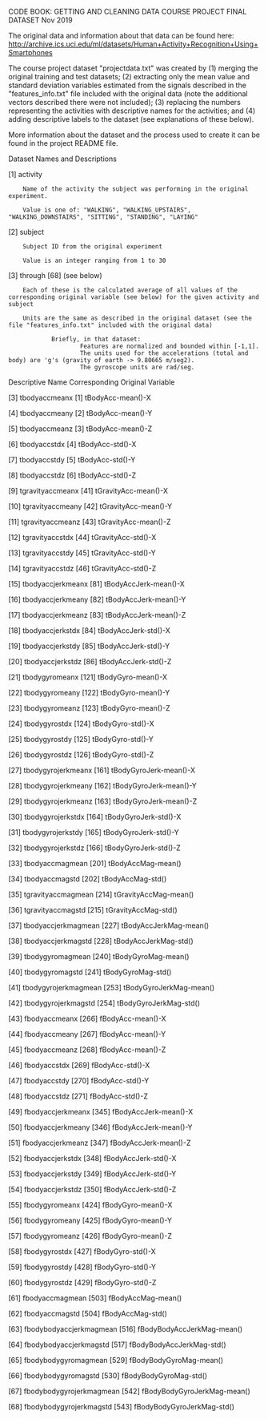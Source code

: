 CODE BOOK: GETTING AND CLEANING DATA COURSE PROJECT FINAL DATASET
Nov 2019

The original data and information about that data can be found here:
http://archive.ics.uci.edu/ml/datasets/Human+Activity+Recognition+Using+Smartphones

The course project dataset "projectdata.txt" was created by (1) merging the original training and test datasets; (2) extracting only the mean value and standard deviation variables estimated from the signals described in the "features_info.txt" file included with the original data (note the additional vectors described there were not included); (3) replacing the numbers representing the activities with descriptive names for the activities; and (4) adding descriptive labels to the dataset (see explanations of these below).

More information about the dataset and the process used to create it can be found in the project README file.



Dataset Names and Descriptions

 [1] activity
 
        Name of the activity the subject was performing in the original experiment.
        
        Value is one of: "WALKING", "WALKING_UPSTAIRS", "WALKING_DOWNSTAIRS", "SITTING", "STANDING", "LAYING"
        
 [2] subject
 
        Subject ID from the original experiment
        
        Value is an integer ranging from 1 to 30

 [3] through [68] (see below)
 
        Each of these is the calculated average of all values of the corresponding original variable (see below) for the given activity and subject
        
        Units are the same as described in the original dataset (see the file "features_info.txt" included with the original data) 
        
                Briefly, in that dataset:
                        Features are normalized and bounded within [-1,1].
                        The units used for the accelerations (total and body) are 'g's (gravity of earth -> 9.80665 m/seg2).
                        The gyroscope units are rad/seg.
                        
 
 Descriptive Name               Corresponding Original Variable
 
 [3] tbodyaccmeanx              [1] tBodyAcc-mean()-X
 
 [4] tbodyaccmeany              [2] tBodyAcc-mean()-Y
 
 [5] tbodyaccmeanz              [3] tBodyAcc-mean()-Z
 
 [6] tbodyaccstdx               [4] tBodyAcc-std()-X  
 
 [7] tbodyaccstdy               [5] tBodyAcc-std()-Y
 
 [8] tbodyaccstdz               [6] tBodyAcc-std()-Z
 
 [9] tgravityaccmeanx          [41] tGravityAcc-mean()-X 
 
[10] tgravityaccmeany          [42] tGravityAcc-mean()-Y 

[11] tgravityaccmeanz          [43] tGravityAcc-mean()-Z

[12] tgravityaccstdx           [44] tGravityAcc-std()-X 

[13] tgravityaccstdy           [45] tGravityAcc-std()-Y 

[14] tgravityaccstdz           [46] tGravityAcc-std()-Z

[15] tbodyaccjerkmeanx         [81] tBodyAccJerk-mean()-X  

[16] tbodyaccjerkmeany         [82] tBodyAccJerk-mean()-Y      

[17] tbodyaccjerkmeanz         [83] tBodyAccJerk-mean()-Z       

[18] tbodyaccjerkstdx          [84] tBodyAccJerk-std()-X       

[19] tbodyaccjerkstdy          [85] tBodyAccJerk-std()-Y        

[20] tbodyaccjerkstdz          [86] tBodyAccJerk-std()-Z       

[21] tbodygyromeanx           [121] tBodyGyro-mean()-X          

[22] tbodygyromeany           [122] tBodyGyro-mean()-Y         

[23] tbodygyromeanz           [123] tBodyGyro-mean()-Z          

[24] tbodygyrostdx            [124] tBodyGyro-std()-X          

[25] tbodygyrostdy            [125] tBodyGyro-std()-Y           

[26] tbodygyrostdz            [126] tBodyGyro-std()-Z          

[27] tbodygyrojerkmeanx       [161] tBodyGyroJerk-mean()-X              

[28] tbodygyrojerkmeany       [162] tBodyGyroJerk-mean()-Y     

[29] tbodygyrojerkmeanz       [163] tBodyGyroJerk-mean()-Z      

[30] tbodygyrojerkstdx        [164] tBodyGyroJerk-std()-X      

[31] tbodygyrojerkstdy        [165] tBodyGyroJerk-std()-Y       

[32] tbodygyrojerkstdz        [166] tBodyGyroJerk-std()-Z      

[33] tbodyaccmagmean          [201] tBodyAccMag-mean()          

[34] tbodyaccmagstd           [202] tBodyAccMag-std()          

[35] tgravityaccmagmean       [214] tGravityAccMag-mean()       

[36] tgravityaccmagstd        [215] tGravityAccMag-std()       

[37] tbodyaccjerkmagmean      [227] tBodyAccJerkMag-mean()      

[38] tbodyaccjerkmagstd       [228] tBodyAccJerkMag-std()      

[39] tbodygyromagmean         [240] tBodyGyroMag-mean()         

[40] tbodygyromagstd          [241] tBodyGyroMag-std()         

[41] tbodygyrojerkmagmean     [253] tBodyGyroJerkMag-mean()     

[42] tbodygyrojerkmagstd      [254] tBodyGyroJerkMag-std()     

[43] fbodyaccmeanx            [266] fBodyAcc-mean()-X           

[44] fbodyaccmeany            [267] fBodyAcc-mean()-Y          

[45] fbodyaccmeanz            [268] fBodyAcc-mean()-Z           

[46] fbodyaccstdx             [269] fBodyAcc-std()-X           

[47] fbodyaccstdy             [270] fBodyAcc-std()-Y            

[48] fbodyaccstdz             [271] fBodyAcc-std()-Z           

[49] fbodyaccjerkmeanx        [345] fBodyAccJerk-mean()-X       

[50] fbodyaccjerkmeany        [346] fBodyAccJerk-mean()-Y      

[51] fbodyaccjerkmeanz        [347] fBodyAccJerk-mean()-Z       

[52] fbodyaccjerkstdx         [348] fBodyAccJerk-std()-X       

[53] fbodyaccjerkstdy         [349] fBodyAccJerk-std()-Y        

[54] fbodyaccjerkstdz         [350] fBodyAccJerk-std()-Z       

[55] fbodygyromeanx           [424] fBodyGyro-mean()-X          

[56] fbodygyromeany           [425] fBodyGyro-mean()-Y         

[57] fbodygyromeanz           [426] fBodyGyro-mean()-Z          

[58] fbodygyrostdx            [427] fBodyGyro-std()-X          

[59] fbodygyrostdy            [428] fBodyGyro-std()-Y           

[60] fbodygyrostdz            [429] fBodyGyro-std()-Z          

[61] fbodyaccmagmean          [503] fBodyAccMag-mean()          

[62] fbodyaccmagstd           [504] fBodyAccMag-std()          

[63] fbodybodyaccjerkmagmean  [516] fBodyBodyAccJerkMag-mean()  

[64] fbodybodyaccjerkmagstd   [517] fBodyBodyAccJerkMag-std()  

[65] fbodybodygyromagmean     [529] fBodyBodyGyroMag-mean()     

[66] fbodybodygyromagstd      [530] fBodyBodyGyroMag-std()     

[67] fbodybodygyrojerkmagmean [542] fBodyBodyGyroJerkMag-mean() 

[68] fbodybodygyrojerkmagstd  [543] fBodyBodyGyroJerkMag-std()
